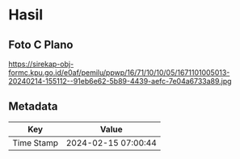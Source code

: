 # Hasil

## Foto C Plano

https://sirekap-obj-formc.kpu.go.id/e0af/pemilu/ppwp/16/71/10/10/05/1671101005013-20240214-155112--91eb6e62-5b89-4439-aefc-7e04a6733a89.jpg


## Metadata

| Key        | Value               |
| ---------- | ------------------- |
| Time Stamp | 2024-02-15 07:00:44 |



